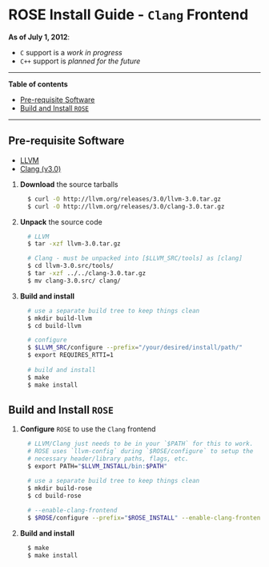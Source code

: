 ROSE Install Guide - `Clang` Frontend
=====================================

**As of July 1, 2012**:
* `C` support is a *work in progress*
* `C++` support is *planned for the future*

---

**Table of contents**
* [Pre-requisite Software](#pre-requisite-software)
* [Build and Install `ROSE`](#build-and-install-rose)

---

## Pre-requisite Software
* [LLVM](http://llvm.org/releases/download.html#3.0)
* [Clang (v3.0)](http://llvm.org/releases/3.0/clang-3.0.tar.gz)

1. **Download** the source tarballs

   ``` bash
     $ curl -O http://llvm.org/releases/3.0/llvm-3.0.tar.gz
     $ curl -O http://llvm.org/releases/3.0/clang-3.0.tar.gz
   ```

2. **Unpack** the source code

   ``` bash
     # LLVM
     $ tar -xzf llvm-3.0.tar.gz

     # Clang - must be unpacked into [$LLVM_SRC/tools] as [clang]
     $ cd llvm-3.0.src/tools/
     $ tar -xzf ../../clang-3.0.tar.gz
     $ mv clang-3.0.src/ clang/
   ```

3. **Build and install**

   ``` bash
     # use a separate build tree to keep things clean
     $ mkdir build-llvm
     $ cd build-llvm

     # configure
     $ $LLVM_SRC/configure --prefix="/your/desired/install/path/"
     $ export REQUIRES_RTTI=1
  
     # build and install
     $ make
     $ make install
   ```

## Build and Install `ROSE`

1. **Configure** `ROSE` to use the `Clang` frontend

   ``` bash
     # LLVM/Clang just needs to be in your `$PATH` for this to work.
     # ROSE uses `llvm-config` during `$ROSE/configure` to setup the
     # necessary header/library paths, flags, etc.
     $ export PATH="$LLVM_INSTALL/bin:$PATH"
   
     # use a separate build tree to keep things clean
     $ mkdir build-rose
     $ cd build-rose
  
     # --enable-clang-frontend
     $ $ROSE/configure --prefix="$ROSE_INSTALL" --enable-clang-frontend
   ```

2. **Build and install**

   ``` bash
     $ make
     $ make install
   ```
